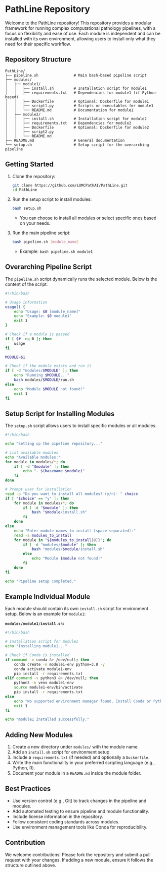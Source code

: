 # PathLine Repository
Welcome to the PathLine repository! This repository provides a modular framework for running complex computational pathology pipelines, with a focus on flexibility and ease of use. Each module is independent and can be installed with its own environment, allowing users to install only what they need for their specific workflow.

## Repository Structure
```
PathLine/
├── pipeline.sh                # Main bash-based pipeline script
├── modules/
│   ├── module1/
│   │   ├── install.sh         # Installation script for module1
│   │   ├── requirements.txt   # Dependencies for module1 (if Python-based)
│   │   ├── Dockerfile         # Optional: Dockerfile for module1
│   │   ├── script1.py         # Scripts or executables for module1
│   │   └── README.md          # Documentation for module1
│   ├── module2/
│   │   ├── install.sh         # Installation script for module2
│   │   ├── requirements.txt   # Dependencies for module2
│   │   ├── Dockerfile         # Optional: Dockerfile for module2
│   │   ├── script2.py
│   │   └── README.md
├── README.md                  # General documentation
└── setup.sh                   # Setup script for the overarching pipeline
```

## Getting Started
1. Clone the repository:
   ```bash
   git clone https://github.com/LUMCPathAI/PathLine.git
   cd PathLine
   ```

2. Run the setup script to install modules:
   ```bash
   bash setup.sh
   ```
   - You can choose to install all modules or select specific ones based on your needs.

3. Run the main pipeline script:
   ```bash
   bash pipeline.sh [module_name]
   ```
   - Example: `bash pipeline.sh module1`

## Overarching Pipeline Script
The `pipeline.sh` script dynamically runs the selected module. Below is the content of the script:

```bash
#!/bin/bash

# Usage information
usage() {
    echo "Usage: $0 [module_name]"
    echo "Example: $0 module1"
    exit 1
}

# Check if a module is passed
if [ $# -eq 0 ]; then
    usage
fi

MODULE=$1

# Check if the module exists and run it
if [ -d "modules/$MODULE" ]; then
    echo "Running $MODULE..."
    bash modules/$MODULE/run.sh
else
    echo "Module $MODULE not found!"
    exit 1
fi
```

## Setup Script for Installing Modules
The `setup.sh` script allows users to install specific modules or all modules:

```bash
#!/bin/bash

echo "Setting up the pipeline repository..."

# List available modules
echo "Available modules:"
for module in modules/*; do
    if [ -d "$module" ]; then
        echo "- $(basename $module)"
    fi
done

# Prompt user for installation
read -p "Do you want to install all modules? (y/n): " choice
if [ "$choice" == "y" ]; then
    for module in modules/*; do
        if [ -d "$module" ]; then
            bash "$module/install.sh"
        fi
    done
else
    echo "Enter module names to install (space-separated):"
    read -a modules_to_install
    for module in "${modules_to_install[@]}"; do
        if [ -d "modules/$module" ]; then
            bash "modules/$module/install.sh"
        else
            echo "Module $module not found!"
        fi
    done
fi

echo "Pipeline setup completed."
```

## Example Individual Module
Each module should contain its own `install.sh` script for environment setup. Below is an example for `module1`:

**`modules/module1/install.sh`:**
```bash
#!/bin/bash

# Installation script for module1
echo "Installing module1..."

# Check if Conda is installed
if command -v conda &> /dev/null; then
    conda create -n module1-env python=3.8 -y
    conda activate module1-env
    pip install -r requirements.txt
elif command -v python3 &> /dev/null; then
    python3 -m venv module1-env
    source module1-env/bin/activate
    pip install -r requirements.txt
else
    echo "No supported environment manager found. Install Conda or Python3."
    exit 1
fi

echo "module1 installed successfully."
```

## Adding New Modules
1. Create a new directory under `modules/` with the module name.
2. Add an `install.sh` script for environment setup.
3. Include a `requirements.txt` (if needed) and optionally a `Dockerfile`.
4. Write the main functionality in your preferred scripting language (e.g., Python, R).
5. Document your module in a `README.md` inside the module folder.

## Best Practices
- Use version control (e.g., Git) to track changes in the pipeline and modules.
- Add automated testing to ensure pipeline and module functionality.
- Include license information in the repository.
- Follow consistent coding standards across modules.
- Use environment management tools like Conda for reproducibility.

## Contribution
We welcome contributions! Please fork the repository and submit a pull request with your changes. If adding a new module, ensure it follows the structure outlined above.

